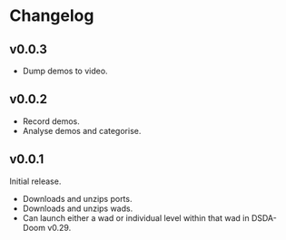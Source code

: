 # Changelog

## v0.0.3

* Dump demos to video.

## v0.0.2

* Record demos. 
* Analyse demos and categorise. 

## v0.0.1

Initial release. 

* Downloads and unzips ports.
* Downloads and unzips wads. 
* Can launch either a wad or individual level within that wad in DSDA-Doom v0.29.
